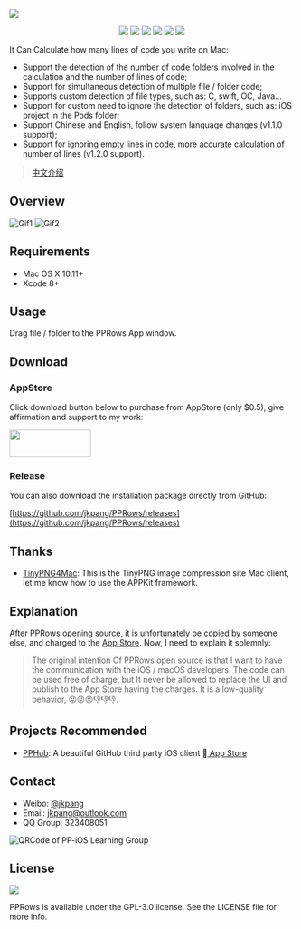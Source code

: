 ![](/source/PPRows.png)

<p align="center">
	<img src="https://img.shields.io/badge/platform-macOS-red.svg">
	<img src="https://img.shields.io/badge/language-Objective--C-orange.svg" />
	<img src="https://img.shields.io/badge/version-1.2.2-blue.svg">
	<img src="https://img.shields.io/badge/license-GPLv3.0-brightgreen.svg">
	<a href="http://weibo.com/jkpang"><img src="https://img.shields.io/badge/weibo-jkpang--%E5%BA%9E-red.svg"></a>
	<img src="https://img.shields.io/badge/made%20with-%3C3-orange.svg">
</p>

It Can Calculate how many lines of code you write on Mac:

- Support the detection of the number of code folders involved in the calculation and the number of lines of code;
- Support for simultaneous detection of multiple file / folder code;
- Supports custom detection of file types, such as: C, swift, OC, Java...
- Support for custom need to ignore the detection of folders, such as: iOS project in the Pods folder;
- Support Chinese and English, follow system language changes (v1.1.0 support);
- Support for ignoring empty lines in code, more accurate calculation of number of lines (v1.2.0 support).

> [中文介绍](/README_CN.md)

## Overview

![Gif1](https://github.com/jkpang/PPRows/blob/master/source/Gif1.gif)
![Gif2](https://github.com/jkpang/PPRows/blob/master/source/Gif2.gif)

## Requirements

- Mac OS X 10.11+
- Xcode 8+

## Usage

Drag file / folder to the PPRows App window.

## Download

### AppStore

Click download button below to purchase from AppStore (only $0.5), give affirmation and support to my work:

<a target='_blank' href='https://itunes.apple.com/cn/app/VSCAM/id1315592646?mt=8'>
	<img src='http://ww2.sinaimg.cn/large/0060lm7Tgw1f1hgrs1ebwj308102q0sp.jpg' width='144' height='49'/>
</a>

### Release

You can also download the installation package directly from GitHub:

[https://github.com/jkpang/PPRows/releases](https://github.com/jkpang/PPRows/releases)

## Thanks

- [TinyPNG4Mac](https://github.com/kyleduo/TinyPNG4Mac): This is the TinyPNG image compression site Mac client, let me know how to use the APPKit framework.

## Explanation

After PPRows opening source, it is unfortunately be copied by someone else, and charged to the [App Store](https://itunes.apple.com/cn/app/lines-of-code/id1218789683?mt=12 ). Now, I need to explain it solemnly:

> The original intention Of PPRows open source is that I want to have the communication with the iOS / macOS developers. The code can be used free of charge, but It never be allowed to replace the UI and publish to the App Store having the charges. It is a low-quality behavior, 😡😡😡👎👎👎.

## Projects Recommended

- [PPHub](https://github.com/PPHubApp/PPHub-Feedback): A beautiful GitHub third party iOS client [ App Store](https://itunes.apple.com/app/id1314212521)
 
## Contact

* Weibo: [@jkpang](http://weibo.com/jkpang)
* Email: jkpang@outlook.com
* QQ Group: 323408051

![QRCode of PP-iOS Learning Group](https://github.com/jkpang/PPCounter/blob/master/PP-iOS%E5%AD%A6%E4%B9%A0%E4%BA%A4%E6%B5%81%E7%BE%A4%E7%BE%A4%E4%BA%8C%E7%BB%B4%E7%A0%81.png)

## License

![](https://www.gnu.org/graphics/gplv3-127x51.png)

PPRows is available under the GPL-3.0 license. See the LICENSE file for more info.


